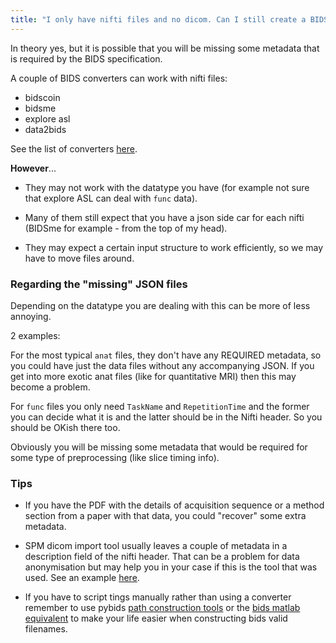 ```yaml
---
title: "I only have nifti files and no dicom. Can I still create a BIDS dataset?"
---
```


In theory yes, but it is possible that you will be missing some metadata that is required by the BIDS specification.

A couple of BIDS converters can work with nifti files:

-   bidscoin
-   bidsme
-   explore asl
-   data2bids

See the list of converters [here](https://bids.neuroimaging.io/benefits.html#mri-and-pet-converters).

**However**...

-   They may not work with the datatype you have
    (for example not sure that explore ASL can deal with `func` data).

-   Many of them still expect that you have a json side car for each nifti
    (BIDSme for example - from the top of my head).

-   They may expect a certain input structure to work efficiently,
    so we may have to move files around.

<!-- Not played with it but, from the README, data2bids sounds pretty flexible
but may require you to play with python and json files for configuration.

https://github.com/SIMEXP/Data2Bids -->

### Regarding the "missing" JSON files

Depending on the datatype you are dealing with this can be more of less annoying.

2 examples:

For the most typical `anat` files,
they don't have any REQUIRED metadata,
so you could have just the data files without any accompanying JSON.
If you get into more exotic anat files (like for quantitative MRI)
then this may become a problem.

For `func` files you only need `TaskName` and `RepetitionTime`
and the former you can decide what it is and the latter should be in the Nifti header.
So you should be OKish there too.

Obviously you will be missing some metadata that would be required
for some type of preprocessing (like slice timing info).

### Tips

-   If you have the PDF with the details of acquisition sequence or a method section
    from a paper with that data, you could "recover" some extra metadata.

-   SPM dicom import tool usually leaves a couple of metadata
    in a description field of the nifti header.
    That can be a problem for data anonymisation but may help you in your case
    if this is the tool that was used.
    See an example [here](https://github.com/PeerHerholz/BIDSonym/issues/41#issue-768636869).

-   If you have to script tings manually rather than using a converter
    remember to use pybids
    [path construction tools](https://bids-standard.github.io/pybids/examples/pybids_tutorial.html#path-construction)
    or the
    [bids matlab equivalent](https://github.com/bids-standard/bids-matlab/blob/master/examples/03_BIDS-Matlab_filenames_and_metadata.ipynb) to make your life easier when constructing bids valid filenames.
